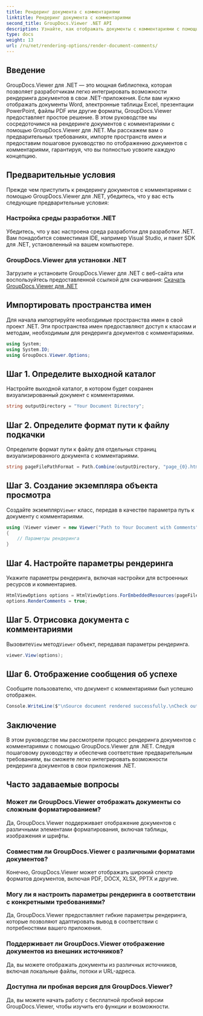 ```yaml
---
title: Рендеринг документа с комментариями
linktitle: Рендеринг документа с комментариями
second_title: GroupDocs.Viewer .NET API
description: Узнайте, как отображать документы с комментариями с помощью GroupDocs.Viewer для .NET. Следуйте нашему пошаговому руководству для бесшовной интеграции.
type: docs
weight: 13
url: /ru/net/rendering-options/render-document-comments/
---
```

## Введение
GroupDocs.Viewer для .NET — это мощная библиотека, которая позволяет разработчикам легко интегрировать возможности рендеринга документов в свои .NET-приложения. Если вам нужно отображать документы Word, электронные таблицы Excel, презентации PowerPoint, файлы PDF или другие форматы, GroupDocs.Viewer предоставляет простое решение.
В этом руководстве мы сосредоточимся на рендеринге документов с комментариями с помощью GroupDocs.Viewer для .NET. Мы расскажем вам о предварительных требованиях, импорте пространств имен и предоставим пошаговое руководство по отображению документов с комментариями, гарантируя, что вы полностью усвоите каждую концепцию.
## Предварительные условия
Прежде чем приступить к рендерингу документов с комментариями с помощью GroupDocs.Viewer для .NET, убедитесь, что у вас есть следующие предварительные условия:
### Настройка среды разработки .NET
Убедитесь, что у вас настроена среда разработки для разработки .NET. Вам понадобится совместимая IDE, например Visual Studio, и пакет SDK для .NET, установленный на вашем компьютере.
### GroupDocs.Viewer для установки .NET
Загрузите и установите GroupDocs.Viewer для .NET с веб-сайта или воспользуйтесь предоставленной ссылкой для скачивания:
[Скачать GroupDocs.Viewer для .NET](https://releases.groupdocs.com/viewer/net/)

## Импортировать пространства имен
Для начала импортируйте необходимые пространства имен в свой проект .NET. Эти пространства имен предоставляют доступ к классам и методам, необходимым для рендеринга документов с комментариями.
```csharp
using System;
using System.IO;
using GroupDocs.Viewer.Options;
```

## Шаг 1. Определите выходной каталог
Настройте выходной каталог, в котором будет сохранен визуализированный документ с комментариями.
```csharp
string outputDirectory = "Your Document Directory";
```
## Шаг 2. Определите формат пути к файлу подкачки
Определите формат пути к файлу для отдельных страниц визуализированного документа с комментариями.
```csharp
string pageFilePathFormat = Path.Combine(outputDirectory, "page_{0}.html");
```
## Шаг 3. Создание экземпляра объекта просмотра
 Создайте экземпляр`Viewer` класс, передав в качестве параметра путь к документу с комментариями.
```csharp
using (Viewer viewer = new Viewer("Path to Your Document with Comments"))
{
    // Параметры рендеринга
}
```
## Шаг 4. Настройте параметры рендеринга
Укажите параметры рендеринга, включая настройки для встроенных ресурсов и комментариев.
```csharp
HtmlViewOptions options = HtmlViewOptions.ForEmbeddedResources(pageFilePathFormat);
options.RenderComments = true;
```
## Шаг 5. Отрисовка документа с комментариями
 Вызовите`View` метод`Viewer` объект, передавая параметры рендеринга.
```csharp
viewer.View(options);
```
## Шаг 6. Отображение сообщения об успехе
Сообщите пользователю, что документ с комментариями был успешно отображен.
```csharp
Console.WriteLine($"\nSource document rendered successfully.\nCheck output in {outputDirectory}.");
```

## Заключение
В этом руководстве мы рассмотрели процесс рендеринга документов с комментариями с помощью GroupDocs.Viewer для .NET. Следуя пошаговому руководству и обеспечив соответствие предварительным требованиям, вы сможете легко интегрировать возможности рендеринга документов в свои приложения .NET.
## Часто задаваемые вопросы
### Может ли GroupDocs.Viewer отображать документы со сложным форматированием?
Да, GroupDocs.Viewer поддерживает отображение документов с различными элементами форматирования, включая таблицы, изображения и шрифты.
### Совместим ли GroupDocs.Viewer с различными форматами документов?
Конечно, GroupDocs.Viewer может отображать широкий спектр форматов документов, включая PDF, DOCX, XLSX, PPTX и другие.
### Могу ли я настроить параметры рендеринга в соответствии с конкретными требованиями?
Да, GroupDocs.Viewer предоставляет гибкие параметры рендеринга, которые позволяют адаптировать вывод в соответствии с потребностями вашего приложения.
### Поддерживает ли GroupDocs.Viewer отображение документов из внешних источников?
Да, вы можете отображать документы из различных источников, включая локальные файлы, потоки и URL-адреса.
### Доступна ли пробная версия для GroupDocs.Viewer?
Да, вы можете начать работу с бесплатной пробной версии GroupDocs.Viewer, чтобы изучить его функции и возможности.